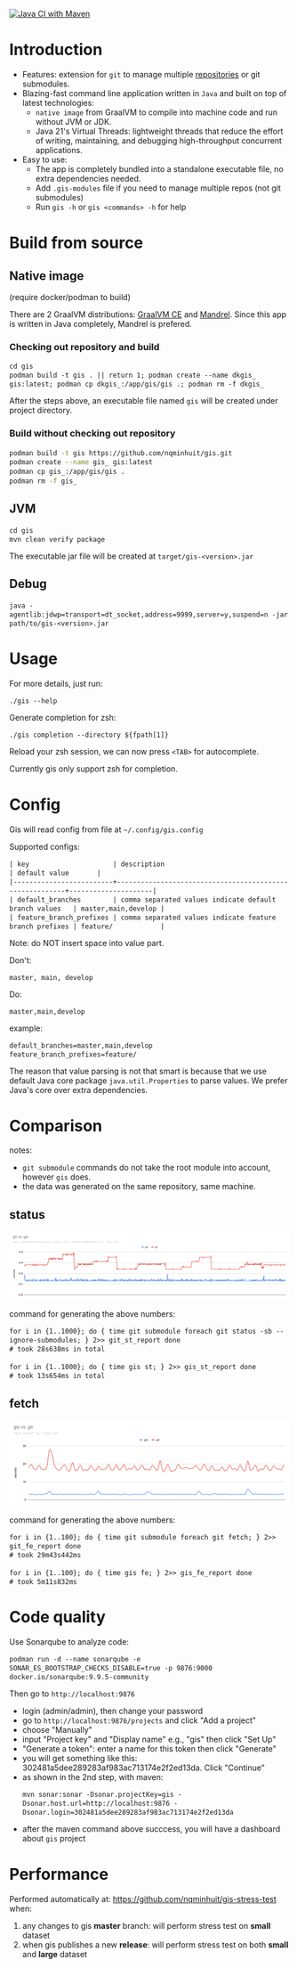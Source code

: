 [![Java CI with Maven](https://github.com/nqminhuit/gis/actions/workflows/ci.yml/badge.svg?branch=master)](https://github.com/nqminhuit/gis/actions/workflows/ci.yml)

# Introduction
- Features: extension for `git` to manage multiple [repositories](https://github.com/nqminhuit/gis/issues/14) or git submodules.
- Blazing-fast command line application written in `Java` and built on top of latest technologies:
    - `native image` from GraalVM to compile into machine code and run without JVM or JDK.
    - Java 21's Virtual Threads: lightweight threads that reduce the effort of writing, maintaining, and debugging high-throughput concurrent applications.
- Easy to use:
    - The app is completely bundled into a standalone executable file, no extra dependencies needed.
    - Add `.gis-modules` file if you need to manage multiple repos (not git submodules)
    - Run `gis -h` or `gis <commands> -h` for help

# Build from source

## Native image
(require docker/podman to build)

There are 2 GraalVM distributions: [GraalVM CE](https://www.graalvm.org/22.0/docs/getting-started/) and [Mandrel](https://developers.redhat.com/blog/2021/04/14/mandrel-a-specialized-distribution-of-graalvm-for-quarkus). Since this app is written in Java completely, Mandrel is prefered.

### Checking out repository and build
```shell script
cd gis
podman build -t gis . || return 1; podman create --name dkgis_ gis:latest; podman cp dkgis_:/app/gis/gis .; podman rm -f dkgis_
```
After the steps above, an executable file named `gis` will be created under project directory.

### Build without checking out repository
```bash
podman build -t gis https://github.com/nqminhuit/gis.git
podman create --name gis_ gis:latest
podman cp gis_:/app/gis/gis .
podman rm -f gis_
```

## JVM

```shell script
cd gis
mvn clean verify package
```
The executable jar file will be created at `target/gis-<version>.jar`

## Debug

```
java -agentlib:jdwp=transport=dt_socket,address=9999,server=y,suspend=n -jar path/to/gis-<version>.jar
```

# Usage

For more details, just run:
```shell script
./gis --help
```

Generate completion for zsh:
```
./gis completion --directory ${fpath[1]}
```
Reload your zsh session, we can now press `<TAB>` for autocomplete.

Currently gis only support zsh for completion.

# Config

Gis will read config from file at `~/.config/gis.config`

Supported configs:
```
| key                     | description                                             | default value       |
|-------------------------+---------------------------------------------------------+---------------------|
| default_branches        | comma separated values indicate default branch values   | master,main,develop |
| feature_branch_prefixes | comma separated values indicate feature branch prefixes | feature/            |
```

Note: do NOT insert space into value part.

Don't:
```
master, main, develop
```

Do:
```
master,main,develop
```

example:
```
default_branches=master,main,develop
feature_branch_prefixes=feature/
```

The reason that value parsing is not that smart is because that we use default Java core package `java.util.Properties` to parse values. We prefer Java's core over extra dependencies.


# Comparison

notes:
- `git submodule` commands do not take the root module into account, however `gis` does.
- the data was generated on the same repository, same machine.

## status

![status: git vs gis](assets/git_vs_gis.svg)

command for generating the above numbers:
```shell script
for i in {1..1000}; do { time git submodule foreach git status -sb --ignore-submodules; } 2>> git_st_report done
# took 28s638ms in total

for i in {1..1000}; do { time gis st; } 2>> gis_st_report done
# took 13s654ms in total
```

## fetch

![fetch: git vs gis](assets/fetch_git_vs_gis.svg)

command for generating the above numbers:
```shell script
for i in {1..100}; do { time git submodule foreach git fetch; } 2>> git_fe_report done
# took 29m43s442ms

for i in {1..100}; do { time gis fe; } 2>> gis_fe_report done
# took 5m11s832ms
```

# Code quality

Use Sonarqube to analyze code:
```shell script
podman run -d --name sonarqube -e SONAR_ES_BOOTSTRAP_CHECKS_DISABLE=true -p 9876:9000 docker.io/sonarqube:9.9.5-community
```

Then go to `http://localhost:9876`
- login (admin/admin), then change your password
- go to `http://localhost:9876/projects` and click "Add a project"
- choose "Manually"
- input "Project key" and "Display name" e.g., "gis" then click "Set Up"
- "Generate a token": enter a name for this token then click "Generate"
- you will get something like this: 302481a5dee289283af983ac713174e2f2ed13da. Click "Continue"
- as shown in the 2nd step, with maven:
    ```shell script
    mvn sonar:sonar -Dsonar.projectKey=gis -Dsonar.host.url=http://localhost:9876 -Dsonar.login=302481a5dee289283af983ac713174e2f2ed13da
    ```
- after the maven command above succcess, you will have a dashboard about `gis` project

# Performance

Performed automatically at: https://github.com/nqminhuit/gis-stress-test when: 

1. any changes to gis **master** branch: will perform stress test on **small** dataset
2. when gis publishes a new **release**: will perform stress test on both **small** and **large** dataset
